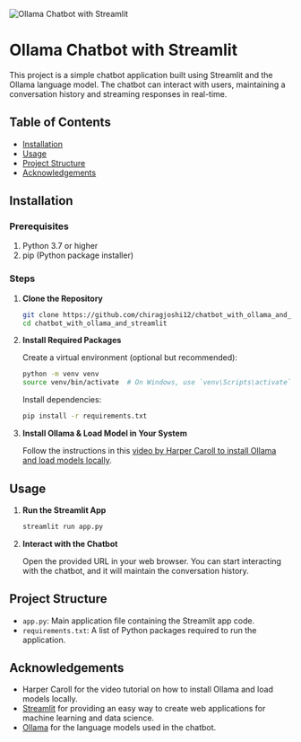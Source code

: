 ![Ollama Chatbot with Streamlit](https://raw.githubusercontent.com/chiragjoshi12/chatbot_with_ollama_and_streamlit/main/img/banner.png)

# Ollama Chatbot with Streamlit

This project is a simple chatbot application built using Streamlit and the Ollama language model. The chatbot can interact with users, maintaining a conversation history and streaming responses in real-time.

## Table of Contents
- [Installation](#installation)
- [Usage](#usage)
- [Project Structure](#project-structure)
- [Acknowledgements](#acknowledgements)

## Installation

### Prerequisites

1. Python 3.7 or higher
2. pip (Python package installer)

### Steps

1. **Clone the Repository**

    ```sh
    git clone https://github.com/chiragjoshi12/chatbot_with_ollama_and_streamlit.git
    cd chatbot_with_ollama_and_streamlit
    ```

2. **Install Required Packages**

    Create a virtual environment (optional but recommended):

    ```sh
    python -m venv venv
    source venv/bin/activate  # On Windows, use `venv\Scripts\activate`
    ```

    Install dependencies:

    ```sh
    pip install -r requirements.txt
    ```

3. **Install Ollama & Load Model in Your System**

    Follow the instructions in this [video by Harper Caroll to install Ollama and load models locally](https://www.youtube.com/watch?v=dOm9YWSYbbg).

## Usage

1. **Run the Streamlit App**

    ```sh
    streamlit run app.py
    ```

2. **Interact with the Chatbot**

    Open the provided URL in your web browser. You can start interacting with the chatbot, and it will maintain the conversation history.

## Project Structure

- `app.py`: Main application file containing the Streamlit app code.
- `requirements.txt`: A list of Python packages required to run the application.

## Acknowledgements

- Harper Caroll for the video tutorial on how to install Ollama and load models locally.
- [Streamlit](https://streamlit.io/) for providing an easy way to create web applications for machine learning and data science.
- [Ollama](https://ollama.ai/) for the language models used in the chatbot.
